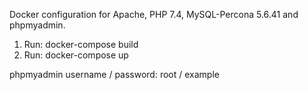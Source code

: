 Docker configuration for Apache, PHP 7.4, MySQL-Percona 5.6.41 and phpmyadmin.

1. Run: docker-compose build
2. Run: docker-compose up


phpmyadmin username / password: root / example
